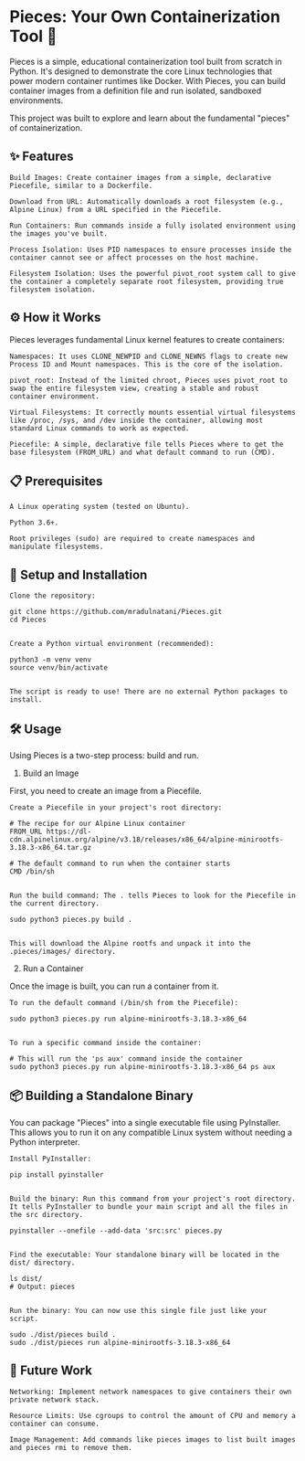 # Pieces: Your Own Containerization Tool 🧩

Pieces is a simple, educational containerization tool built from scratch in Python. It's designed to demonstrate the core Linux technologies that power modern container runtimes like Docker. With Pieces, you can build container images from a definition file and run isolated, sandboxed environments.

This project was built to explore and learn about the fundamental "pieces" of containerization.
## ✨ Features

    Build Images: Create container images from a simple, declarative Piecefile, similar to a Dockerfile.

    Download from URL: Automatically downloads a root filesystem (e.g., Alpine Linux) from a URL specified in the Piecefile.

    Run Containers: Run commands inside a fully isolated environment using the images you've built.

    Process Isolation: Uses PID namespaces to ensure processes inside the container cannot see or affect processes on the host machine.

    Filesystem Isolation: Uses the powerful pivot_root system call to give the container a completely separate root filesystem, providing true filesystem isolation.

## ⚙️ How it Works

Pieces leverages fundamental Linux kernel features to create containers:

    Namespaces: It uses CLONE_NEWPID and CLONE_NEWNS flags to create new Process ID and Mount namespaces. This is the core of the isolation.

    pivot_root: Instead of the limited chroot, Pieces uses pivot_root to swap the entire filesystem view, creating a stable and robust container environment.

    Virtual Filesystems: It correctly mounts essential virtual filesystems like /proc, /sys, and /dev inside the container, allowing most standard Linux commands to work as expected.

    Piecefile: A simple, declarative file tells Pieces where to get the base filesystem (FROM_URL) and what default command to run (CMD).

## 📋 Prerequisites

    A Linux operating system (tested on Ubuntu).

    Python 3.6+.

    Root privileges (sudo) are required to create namespaces and manipulate filesystems.

## 🚀 Setup and Installation

    Clone the repository:

    git clone https://github.com/mradulnatani/Pieces.git
    cd Pieces


    Create a Python virtual environment (recommended):

    python3 -m venv venv
    source venv/bin/activate


    The script is ready to use! There are no external Python packages to install.

## 🛠️ Usage

Using Pieces is a two-step process: build and run.
1. Build an Image

First, you need to create an image from a Piecefile.

    Create a Piecefile in your project's root directory:

    # The recipe for our Alpine Linux container
    FROM_URL https://dl-cdn.alpinelinux.org/alpine/v3.18/releases/x86_64/alpine-minirootfs-3.18.3-x86_64.tar.gz

    # The default command to run when the container starts
    CMD /bin/sh


    Run the build command: The . tells Pieces to look for the Piecefile in the current directory.

    sudo python3 pieces.py build .


    This will download the Alpine rootfs and unpack it into the .pieces/images/ directory.

2. Run a Container

Once the image is built, you can run a container from it.

    To run the default command (/bin/sh from the Piecefile):

    sudo python3 pieces.py run alpine-minirootfs-3.18.3-x86_64


    To run a specific command inside the container:

    # This will run the 'ps aux' command inside the container
    sudo python3 pieces.py run alpine-minirootfs-3.18.3-x86_64 ps aux


## 📦 Building a Standalone Binary

You can package "Pieces" into a single executable file using PyInstaller. This allows you to run it on any compatible Linux system without needing a Python interpreter.

    Install PyInstaller:

    pip install pyinstaller


    Build the binary: Run this command from your project's root directory. It tells PyInstaller to bundle your main script and all the files in the src directory.

    pyinstaller --onefile --add-data 'src:src' pieces.py


    Find the executable: Your standalone binary will be located in the dist/ directory.

    ls dist/
    # Output: pieces


    Run the binary: You can now use this single file just like your script.

    sudo ./dist/pieces build .
    sudo ./dist/pieces run alpine-minirootfs-3.18.3-x86_64


## 🔮 Future Work

    Networking: Implement network namespaces to give containers their own private network stack.

    Resource Limits: Use cgroups to control the amount of CPU and memory a container can consume.

    Image Management: Add commands like pieces images to list built images and pieces rmi to remove them.
